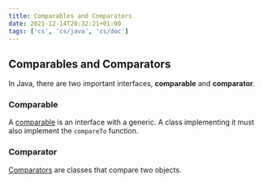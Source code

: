 ```yaml
---
title: Comparables and Comparators
date: 2021-12-14T20:32:21+01:00
tags: ['cs', 'cs/java', 'cs/doc']
---
```

## Comparables and Comparators
In Java, there are two important interfaces, **comparable** and **comparator**.

### Comparable
A [comparable](https://docs.oracle.com/javase/8/docs/api/java/lang/Comparable.html) is an interface with a generic. A class implementing it must also implement the `compareTo` function.

### Comparator
[Comparators](https://docs.oracle.com/javase/8/docs/api/java/lang/Comparable.html) are classes that compare two objects. 